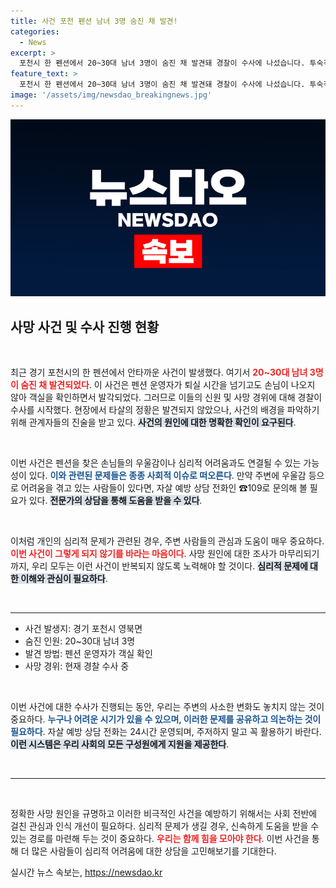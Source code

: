 ```yaml
---
title: 사건 포천 펜션 남녀 3명 숨진 채 발견!
categories:
  - News
excerpt: >
  포천시 한 펜션에서 20~30대 남녀 3명이 숨진 채 발견돼 경찰이 수사에 나섰습니다. 투숙객의 사망 원인은 아직 밝혀지지 않았으며, 정확한 경위를 조사 중입니다.
feature_text: >
  포천시 한 펜션에서 20~30대 남녀 3명이 숨진 채 발견돼 경찰이 수사에 나섰습니다. 투숙객의 사망 원인은 아직 밝혀지지 않았으며, 정확한 경위를 조사 중입니다.
image: '/assets/img/newsdao_breakingnews.jpg'
---
```


<p><img src="/assets/img/newsdao_breakingnews.jpg" alt="ontimetimes 속보" /></p>

<h2 data-ke-size="size26">사망 사건 및 수사 진행 현황</h2>

<p data-ke-size="size16">&nbsp;</p>

<p>최근 경기 포천시의 한 펜션에서 안타까운 사건이 발생했다. 여기서 <b><span style="color: #ee2323;">20~30대 남녀 3명이 숨진 채 발견되었다</span></b>. 이 사건은 펜션 운영자가 퇴실 시간을 넘기고도 손님이 나오지 않아 객실을 확인하면서 발각되었다. 그러므로 이들의 신원 및 사망 경위에 대해 경찰이 수사를 시작했다. 현장에서 타살의 정황은 발견되지 않았으나, 사건의 배경을 파악하기 위해 관계자들의 진술을 받고 있다. <b><span style="background-color: #21538527;">사건의 원인에 대한 명확한 확인이 요구된다</span></b>.</p>

<p data-ke-size="size16">&nbsp;</p>

<p>이번 사건은 펜션을 찾은 손님들의 우울감이나 심리적 어려움과도 연결될 수 있는 가능성이 있다. <b><span style="color: #1a5490;">이와 관련된 문제들은 종종 사회적 이슈로 떠오른다</span></b>. 만약 주변에 우울감 등으로 어려움을 겪고 있는 사람들이 있다면, 자살 예방 상담 전화인 ☎109로 문의해 볼 필요가 있다. <b><span style="background-color: #21538527;">전문가의 상담을 통해 도움을 받을 수 있다</span></b>.</p>

<p data-ke-size="size16">&nbsp;</p>

<p>이처럼 개인의 심리적 문제가 관련된 경우, 주변 사람들의 관심과 도움이 매우 중요하다. <b><span style="color: #ee2323;">이번 사건이 그렇게 되지 않기를 바라는 마음이다</span></b>. 사망 원인에 대한 조사가 마무리되기까지, 우리 모두는 이런 사건이 반복되지 않도록 노력해야 할 것이다. <b><span style="background-color: #21538527;">심리적 문제에 대한 이해와 관심이 필요하다</span></b>.</p>

<p data-ke-size="size16">&nbsp;</p>

<hr/>

<ul>
  <li>사건 발생지: 경기 포천시 영북면</li>
  <li>숨진 인원: 20~30대 남녀 3명</li>
  <li>발견 방법: 펜션 운영자가 객실 확인</li>
  <li>사망 경위: 현재 경찰 수사 중</li>
</ul>

<p data-ke-size="size16">&nbsp;</p> 

<p>이번 사건에 대한 수사가 진행되는 동안, 우리는 주변의 사소한 변화도 놓치지 않는 것이 중요하다. <b><span style="color: #1a5490;">누구나 어려운 시기가 있을 수 있으며, 이러한 문제를 공유하고 의논하는 것이 필요하다</span></b>. 자살 예방 상담 전화는 24시간 운영되며, 주저하지 말고 꼭 활용하기 바란다. <b><span style="background-color: #21538527;">이런 시스템은 우리 사회의 모든 구성원에게 지원을 제공한다</span></b>.</p>

<p data-ke-size="size16">&nbsp;</p> 

<hr/>

<p data-ke-size="size16">&nbsp;</p>

<p>정확한 사망 원인을 규명하고 이러한 비극적인 사건을 예방하기 위해서는 사회 전반에 걸친 관심과 인식 개선이 필요하다. 심리적 문제가 생길 경우, 신속하게 도움을 받을 수 있는 경로를 마련해 두는 것이 중요하다. <b><span style="color: #ee2323;">우리는 함께 힘을 모아야 한다</span></b>. 이번 사건을 통해 더 많은 사람들이 심리적 어려움에 대한 상담을 고민해보기를 기대한다.</p>
실시간 뉴스 속보는, <a href="https://newsdao.kr" rel="dofollow">https://newsdao.kr</a>


